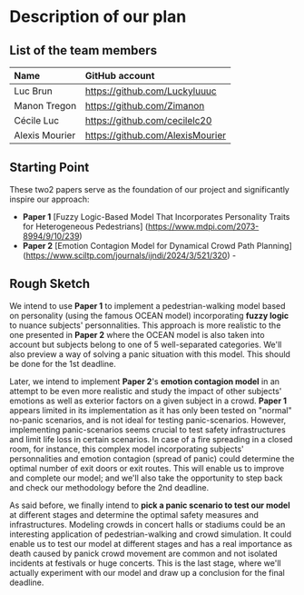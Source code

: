 # Description of our plan

## List of the team members

| Name           | GitHub account                  |
|:---------------|:--------------------------------|
| Luc Brun       | https://github.com/Luckyluuuc   |
| Manon Tregon   | https://github.com/Zimanon      |
| Cécile Luc     | https://github.com/cecilelc20   |
| Alexis Mourier | https://github.com/AlexisMourier|


## Starting Point

These two2 papers serve as the foundation of our project and significantly inspire our approach:
- **Paper 1** [Fuzzy Logic-Based Model That Incorporates Personality Traits for Heterogeneous Pedestrians] (https://www.mdpi.com/2073-8994/9/10/239)
- **Paper 2** [Emotion Contagion Model for Dynamical Crowd Path Planning] (https://www.sciltp.com/journals/ijndi/2024/3/521/320) - 

## Rough Sketch

We intend to use **Paper 1** to implement a pedestrian-walking model based on personality (using the famous OCEAN model) incorporating **fuzzy logic** to nuance subjects' personnalities. This approach is more realistic to the one presented in **Paper 2** where the OCEAN model is also taken into account but subjects belong to one of 5 well-separated categories. We'll also preview a way of solving a panic situation with this model. This should be done for the 1st deadline.

Later, we intend to implement **Paper 2**'s **emotion contagion model** in an attempt to be even more realistic and study the impact of other subjects' emotions as well as exterior factors on a given subject in a crowd. **Paper 1** appears limited in its implementation as it has only been tested on "normal" no-panic scenarios, and is not ideal for testing panic-scenarios. However, implementing panic-scenarios seems crucial to test safety infrastructures and limit life loss in certain scenarios. In case of a fire spreading in a closed room, for instance, this complex model incorporating subjects' personnalities and emotion contagion (spread of panic) could determine the optimal number of exit doors or exit routes. This will enable us to improve and complete our model; and we'll also take the opportunity to step back and check our methodology before the 2nd deadline.

As said before, we finally intend to **pick a panic scenario to test our model** at different stages and determine the optimal safety measures and infrastructures. Modeling crowds in concert halls or stadiums could be an interesting application of pedestrian-walking and crowd simulation. It could enable us to test our model at different stages and has a real importance as death caused by panick crowd movement are common and not isolated incidents at festivals or huge concerts. This is the last stage, where we'll actually experiment with our model and draw up a conclusion for the final deadline.




